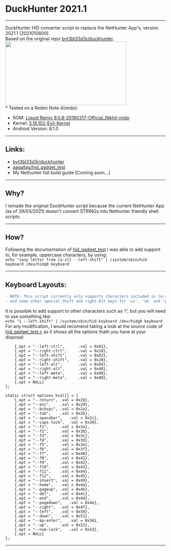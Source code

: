 # DuckHunter 2021.1
---

DuckHunter HID converter script to replace the NetHunter App's, version 2021.1 (2021010600).\
Based on the original repo [byt3bl33d3r/duckhunter](https://github.com/byt3bl33d3r/duckhunter).\
<img src="https://user-images.githubusercontent.com/45067011/112870984-b7618000-90b6-11eb-9043-e5d6837f0c91.png" width="380" height="200"/>\
\* Tested on a Redmi Note 4(mido):
* ROM: [Liquid Remix 9.0.8-20180317-Official_Nikhil-mido](https://androidfilehost.com/?fid=962187416754468620)
* Kernel: [3.18.102-Evil-Kernel](https://forum.xda-developers.com/t/kernel-nethunter-oreo-for-mido.3768887/)
* Android Version: 8.1.0
---


## Links:
* [byt3bl33d3r/duckhunter](https://github.com/byt3bl33d3r/duckhunter)
* [aagallag/hid_gadget_test](https://github.com/aagallag/hid_gadget_test)
* My Nethunter full build guide [Coming soon...]
___

## Why?
I remade the original DuckHunter script because the current NetHunter App (as of 29/03/2021) doesn't convert STRINGs into Nethunter friendly shell scripts.
___

## How?
Following the documentation of [hid_gadget_test](https://github.com/aagallag/hid_gadget_test) I was able to add support to, for example, uppercase characters, by using:\
`echo "{any letter from [a-z]} --left-shift" | /system/xbin/hid-keyboard /dev/hidg0 keyboard`
___

## Keyboard Layouts:

```diff
- NOTE: This script currently only supports characters included in [a-z], [a-Z], [0-9]
- and some other special Shift and right-Alt keys for 'us', 'uk' and 'pt' keyboard layouts.
```
It is possible to add support to other characters such as '!', but you will need to use something like:\
`echo "1 --left-shift" | /system/xbin/hid-keyboard /dev/hidg0 keyboard`\
For any modification, I would recomend taking a look at the source code of [hid_gadget_test.c](https://github.com/aagallag/hid_gadget_test/blob/master/hid_gadget_test.c) as it shows all the options thath you have at your disposal:
```static struct options kmod[] = {
	{.opt = "--left-ctrl",		.val = 0x01},
	{.opt = "--right-ctrl",		.val = 0x10},
	{.opt = "--left-shift",		.val = 0x02},
	{.opt = "--right-shift",	.val = 0x20},
	{.opt = "--left-alt",		.val = 0x04},
	{.opt = "--right-alt",		.val = 0x40},
	{.opt = "--left-meta",		.val = 0x08},
	{.opt = "--right-meta",		.val = 0x80},
	{.opt = NULL}
};

static struct options kval[] = {
	{.opt = "--return",	.val = 0x28},
	{.opt = "--esc",	.val = 0x29},
	{.opt = "--bckspc",	.val = 0x2a},
	{.opt = "--tab",	.val = 0x2b},
	{.opt = "--spacebar",	.val = 0x2c},
	{.opt = "--caps-lock",	.val = 0x39},
	{.opt = "--f1",		.val = 0x3a},
	{.opt = "--f2",		.val = 0x3b},
	{.opt = "--f3",		.val = 0x3c},
	{.opt = "--f4",		.val = 0x3d},
	{.opt = "--f5",		.val = 0x3e},
	{.opt = "--f6",		.val = 0x3f},
	{.opt = "--f7",		.val = 0x40},
	{.opt = "--f8",		.val = 0x41},
	{.opt = "--f9",		.val = 0x42},
	{.opt = "--f10",	.val = 0x43},
	{.opt = "--f11",	.val = 0x44},
	{.opt = "--f12",	.val = 0x45},
	{.opt = "--insert",	.val = 0x49},
	{.opt = "--home",	.val = 0x4a},
	{.opt = "--pageup",	.val = 0x4b},
	{.opt = "--del",	.val = 0x4c},
	{.opt = "--end",	.val = 0x4d},
	{.opt = "--pagedown",	.val = 0x4e},
	{.opt = "--right",	.val = 0x4f},
	{.opt = "--left",	.val = 0x50},
	{.opt = "--down",	.val = 0x51},
	{.opt = "--kp-enter",	.val = 0x58},
	{.opt = "--up",		.val = 0x52},
	{.opt = "--num-lock",	.val = 0x53},
	{.opt = NULL}
};
```
___
